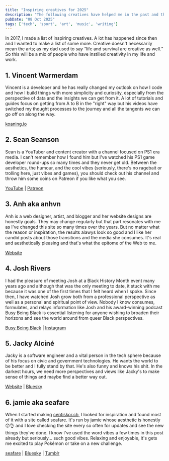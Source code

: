 ```yaml
---
title: "Inspiring creatives for 2025"
description: "The following creatives have helped me in the past and they're worth keeping an eye out for in 2017."
pubDate: "08 Oct 2025"
tags: ['tech', 'sport', 'art', 'music', 'writing']
---
```


In 2017, I made a list of inspiring creatives. A lot has happened since then and I wanted to make a list of some more. Creative doesn't necessarily mean the arts; as my dad used to say <q>life and survival are creative as well.</q> So this will be a mix of people who have instilled creativity in my life and work.

## 1. Vincent Warmerdam

Vincent is a developer and he has really changed my outlook on how I code and how I build things with more simplicity and curiosity, especially from the perspective of data and the insights we can get from it. A lot of tutorials and guides focus on getting from A to B in the "right" way but his videos have switched my thought processes to the journey and all the tangents we can go off on along the way.

[koaning.io](https://koaning.io)

## 2. Sean Seanson

Sean is a YouTuber and content creator with a channel focused on PS1 era media. I can't remember how I found him but I've watched his PS1 game developer round-ups so many times and they never get old. Between the aesthetics, the humour, and the cool vibes (seriously, there's no ragebait or trolling here, just vibes and games), you should check out his channel and throw him some coins on Patreon if you like what you see.

[YouTube](https://www.youtube.com/c/seanseanson) | [Patreon](https://www.patreon.com/seanseanson)

## 3. Anh aka anhvn

Anh is a web designer, artist, and blogger and her website designs are honestly goals. They may change regularly but that part resonates with me as I've changed this site so many times over the years. But no matter what the reason or inspiration, the results alawys look so good and I like her candid posts about those transitions and the media she consumes. It's real and aesthetically pleasing and that's what the epitome of the Web to me.

[Website](https://anhvn.com/)

## 4. Josh Rivers

I had the pleasure of meeting Josh at a Black History Month event many years ago and although that was the only meeting to date, it stuck with me because it was one of the first times that I felt heard when I spoke. Since then, I have watched Josh grow both from a professional perspective as well as a personal and spiritual point of view. Nobody I know consumes, formulates, and relays information like Josh and his award-winning podcast Busy Being Black is essential listening for anyone wishing to broaden their horizons and see the world around from queer Black perspectives.

[Busy Being Black](https://www.busybeingblack.com/) | [Instagram](https://www.instagram.com/_joshrivers/)

## 5. Jacky Alciné

Jacky is a software engineer and a vital person in the tech sphere because of his focus on civic and government technologies. He wants the world to be better and I fully stand by that. He's also funny and knows his shit. In the darkest hours, we need more perspectives and views like Jacky's to make sense of things and maybe find a better way out.

[Website](https://www.jacky.wtf/) | [Bluesky](https://bsky.app/profile/jacky.wtf)

## 6. jamie aka seafare

When I started making [centiskor.ch](centiskor.ch), I looked for inspiration and found most of it with a site called seafare. It's run by jamie whose aesthetic is honestly 😙👌 and I love checking the site every so often for updates and see the new things they've done. I know I've used the word vibes a few times in this post already but seriously... such good vibes. Relaxing and enjoyable, it's gets me excited to play Pokémon or take on a new challenge.

[seafare](https://seafare.neocities.org/) | [Bluesky](https://bsky.app/profile/glaceir.bsky.social) | [Tumblr](https://totodile.tumblr.com/)